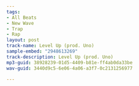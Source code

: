 ```yaml
---
tags:
- All Beats
- New Wave
- Trap
- Rap
layout: post
track-name: Level Up (prod. Uno)
sample-embed: "2948613269"
track-description: Level Up (prod. Uno)
mp3-guid: 38928239-01d5-4409-b81e-ff4ab0da33be
wav-guid: 3440d9c5-6e06-4a06-a3f7-0c2131256977

---
```

